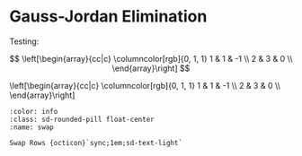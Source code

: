 # Gauss-Jordan Elimination

Testing:

$$
\left[\begin{array}{cc|c}
    \columncolor[rgb]{0, 1, 1} 1 & 1 & -1 \\
    2 & 3 & 0  \\
\end{array}\right]
$$

<div onload="MathJax.typeset('.live')" class="live" id="matrix-test">
\left[\begin{array}{cc|c}
    \columncolor[rgb]{0, 1, 1} 1 & 1 & -1 \\
    2 & 3 & 0  \\
\end{array}\right]
</div>

```{button-ref} #
:color: info
:class: sd-rounded-pill float-center
:name: swap

Swap Rows {octicon}`sync;1em;sd-text-light`
```

<script src="../../../_static/vectorious.js">
</script>
<script src="../../../_static/matrix-TeX.js">
</script>
<script src="../../../_static/Matrix Unit/2-gauss-jordan-elimination.js">
</script>